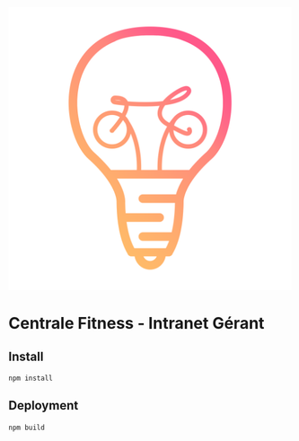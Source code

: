 ![alt text](https://github.com/CentraleFitness/intra_gerant/blob/master/public/img/logo_cf.png)

# Centrale Fitness - Intranet Gérant

## Install


```
npm install
```



## Deployment

```
npm build
```
